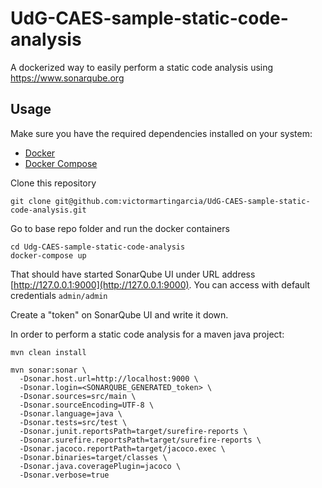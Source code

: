 # UdG-CAES-sample-static-code-analysis
A dockerized way to easily perform a static code analysis using https://www.sonarqube.org

## Usage

Make sure you have the required dependencies installed on your system:

* [Docker](https://docs.docker.com/)
* [Docker Compose](https://docs.docker.com/compose/)

Clone this repository

```
git clone git@github.com:victormartingarcia/UdG-CAES-sample-static-code-analysis.git
```

Go to base repo folder and run the docker containers

```
cd Udg-CAES-sample-static-code-analysis
docker-compose up
```

That should have started SonarQube UI under URL address [http://127.0.0.1:9000](http://127.0.0.1:9000). You can access with default credentials `admin/admin`

Create a "token" on SonarQube UI and write it down.

In order to perform a static code analysis for a maven java project:

```
mvn clean install

mvn sonar:sonar \
  -Dsonar.host.url=http://localhost:9000 \
  -Dsonar.login=<SONARQUBE_GENERATED_token> \
  -Dsonar.sources=src/main \
  -Dsonar.sourceEncoding=UTF-8 \
  -Dsonar.language=java \
  -Dsonar.tests=src/test \
  -Dsonar.junit.reportsPath=target/surefire-reports \
  -Dsonar.surefire.reportsPath=target/surefire-reports \
  -Dsonar.jacoco.reportPath=target/jacoco.exec \
  -Dsonar.binaries=target/classes \
  -Dsonar.java.coveragePlugin=jacoco \
  -Dsonar.verbose=true

```
